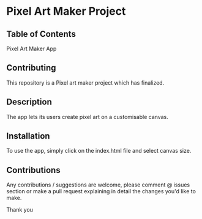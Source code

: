 # Pixel Art Maker Project

## Table of Contents

Pixel Art Maker App


## Contributing

This repository is a Pixel art maker project which has finalized.


## Description

The app lets its users create pixel art on a customisable canvas.

## Installation

To use the app, simply click on the index.html file and select canvas size.

## Contributions

Any contributions / suggestions are welcome, please comment @ issues section or make a pull request explaining in detail the changes you'd like to make.

Thank you
